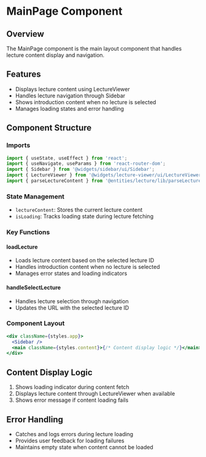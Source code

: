 # MainPage Component

## Overview

The MainPage component is the main layout component that handles lecture content display and navigation.

## Features

- Displays lecture content using LectureViewer
- Handles lecture navigation through Sidebar
- Shows introduction content when no lecture is selected
- Manages loading states and error handling

## Component Structure

### Imports

```typescript
import { useState, useEffect } from 'react';
import { useNavigate, useParams } from 'react-router-dom';
import { Sidebar } from '@widgets/sidebar/ui/Sidebar';
import { LectureViewer } from '@widgets/lecture-viewer/ui/LectureViewer';
import { parseLectureContent } from '@entities/lecture/lib/parseLecture';
```

### State Management

- `lectureContent`: Stores the current lecture content
- `isLoading`: Tracks loading state during lecture fetching

### Key Functions

#### loadLecture

- Loads lecture content based on the selected lecture ID
- Handles introduction content when no lecture is selected
- Manages error states and loading indicators

#### handleSelectLecture

- Handles lecture selection through navigation
- Updates the URL with the selected lecture ID

### Component Layout

```jsx
<div className={styles.app}>
  <Sidebar />
  <main className={styles.content}>{/* Content display logic */}</main>
</div>
```

## Content Display Logic

1. Shows loading indicator during content fetch
2. Displays lecture content through LectureViewer when available
3. Shows error message if content loading fails

## Error Handling

- Catches and logs errors during lecture loading
- Provides user feedback for loading failures
- Maintains empty state when content cannot be loaded
